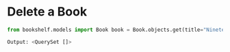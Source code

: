# Delete a Book

```python
from bookshelf.models import Book book = Book.objects.get(title="Nineteen Eighty-Four") book.delete() Book.objects.all()

Output: <QuerySet []> 
